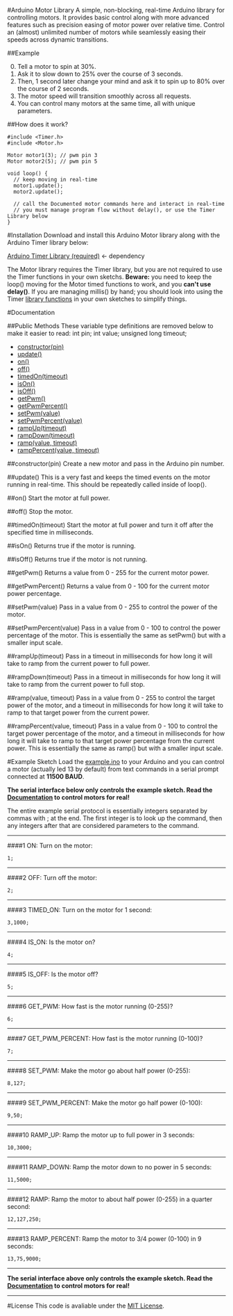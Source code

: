 #Arduino Motor Library
A simple, non-blocking, real-time Arduino library for controlling motors. It provides basic control along with more advanced features such as precision easing of motor power over relative time. Control an (almost) unlimited number of motors while seamlessly easing their speeds across dynamic transitions.

##Example

0. Tell a motor to spin at 30%.
0. Ask it to slow down to 25% over the course of 3 seconds.
0. Then, 1 second later change your mind and ask it to spin up to 80% over the course of 2 seconds.
0. The motor speed will transition smoothly across all requests.
0. You can control many motors at the same time, all with unique parameters.

##How does it work?

    #include <Timer.h>
    #include <Motor.h>

    Motor motor1(3); // pwm pin 3
    Motor motor2(5); // pwm pin 5

    void loop() {
      // keep moving in real-time
      motor1.update();
      motor2.update();

      // call the Documented motor commands here and interact in real-time
      // you must manage program flow without delay(), or use the Timer Library below
    }


#Installation
Download and install this Arduino Motor library along with the Arduino Timer library below:

[Arduino Timer Library (required)](https://github.com/alextaujenis/Timer) <- dependency

The Motor library requires the Timer library, but you are not required to use the Timer functions in your own sketchs. **Beware:** you need to keep the loop() moving for the Motor timed functions to work, and you **can't use delay()**. If you are managing millis() by hand; you should look into using the Timer [library functions](https://github.com/alextaujenis/Timer#documentation) in your own sketches to simplify things.

#Documentation

##Public Methods
These variable type definitions are removed below to make it easier to read: int pin; int value; unsigned long timeout;

* [constructor(pin)](https://github.com/alextaujenis/Motor#constructorpin)
* [update()](https://github.com/alextaujenis/Motor#update)
* [on()](https://github.com/alextaujenis/Motor#on)
* [off()](https://github.com/alextaujenis/Motor#off)
* [timedOn(timeout)](https://github.com/alextaujenis/Motor#timedontimeout)
* [isOn()](https://github.com/alextaujenis/Motor#ison)
* [isOff()](https://github.com/alextaujenis/Motor#isoff)
* [getPwm()](https://github.com/alextaujenis/Motor#getpwm)
* [getPwmPercent()](https://github.com/alextaujenis/Motor#getpwmpercent)
* [setPwm(value)](https://github.com/alextaujenis/Motor#setpwmvalue)
* [setPwmPercent(value)](https://github.com/alextaujenis/Motor#setpwmpercentvalue)
* [rampUp(timeout)](https://github.com/alextaujenis/Motor#rampuptimeout)
* [rampDown(timeout)](https://github.com/alextaujenis/Motor#rampdowntimeout)
* [ramp(value, timeout)](https://github.com/alextaujenis/Motor#rampvalue-timeout)
* [rampPercent(value, timeout)](https://github.com/alextaujenis/Motor#ramppercentvalue-timeout)



##constructor(pin)
Create a new motor and pass in the Arduino pin number.

##update()
This is a very fast and keeps the timed events on the motor running in real-time. This should be repeatedly called inside of loop().

##on()
Start the motor at full power.

##off()
Stop the motor.

##timedOn(timeout)
Start the motor at full power and turn it off after the specified time in milliseconds.

##isOn()
Returns true if the motor is running.

##isOff()
Returns true if the motor is not running.

##getPwm()
Returns a value from 0 - 255 for the current motor power.

##getPwmPercent()
Returns a value from 0 - 100 for the current motor power percentage.

##setPwm(value)
Pass in a value from 0 - 255 to control the power of the motor.

##setPwmPercent(value)
Pass in a value from 0 - 100 to control the power percentage of the motor. This is essentially the same as setPwm() but with a smaller input scale.

##rampUp(timeout)
Pass in a timeout in milliseconds for how long it will take to ramp from the current power to full power.

##rampDown(timeout)
Pass in a timeout in milliseconds for how long it will take to ramp from the current power to full stop.

##ramp(value, timeout)
Pass in a value from 0 - 255 to control the target power of the motor, and a timeout in milliseconds for how long it will take to ramp to that target power from the current power.

##rampPercent(value, timeout)
Pass in a value from 0 - 100 to control the target power percentage of the motor, and a timeout in milliseconds for how long it will take to ramp to that target power percentage from the current power. This is essentially the same as ramp() but with a smaller input scale.


#Example Sketch
Load the [example.ino](https://github.com/alextaujenis/Motor/blob/master/example/example.ino) to your Arduino and you can control a motor (actually led 13 by default) from text commands in a serial prompt connected at **11500 BAUD**.

**The serial interface below only controls the example sketch. Read the [Documentation](https://github.com/alextaujenis/Motor#documentation) to control motors for real!**

The entire example serial protocol is essentially integers separated by commas with ; at the end. The first integer is to look up the command, then any integers after that are considered parameters to the command.

<hr />

####1 ON: Turn on the motor:

    1;

<hr />

####2 OFF: Turn off the motor:

    2;

<hr />

####3 TIMED_ON: Turn on the motor for 1 second:

    3,1000;

<hr />

####4 IS_ON: Is the motor on?

    4;

<hr />

####5 IS_OFF: Is the motor off?

    5;

<hr />

####6 GET_PWM: How fast is the motor running (0-255)?

    6;

<hr />

####7 GET\_PWM\_PERCENT: How fast is the motor running (0-100)?

    7;

<hr />

####8 SET_PWM: Make the motor go about half power (0-255):

    8,127;

<hr />

####9 SET\_PWM\_PERCENT: Make the motor go half power (0-100):

    9,50;

<hr />

####10 RAMP_UP: Ramp the motor up to full power in 3 seconds:

    10,3000;

<hr />

####11 RAMP_DOWN: Ramp the motor down to no power in 5 seconds:

    11,5000;

<hr />

####12 RAMP: Ramp the motor to about half power (0-255) in a quarter second:

    12,127,250;

<hr />

####13 RAMP_PERCENT: Ramp the motor to 3/4 power (0-100) in 9 seconds:

    13,75,9000;

<hr />

**The serial interface above only controls the example sketch. Read the [Documentation](https://github.com/alextaujenis/Motor#documentation) to control motors for real!**

<hr />

#License
This code is avaliable under the [MIT License](http://opensource.org/licenses/mit-license.php).